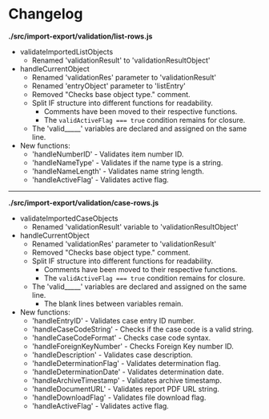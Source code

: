 # Changelog

**./src/import-export/validation/list-rows.js**
* validateImportedListObjects
	* Renamed 'validationResult' to 'validationResultObject'
* handleCurrentObject
	* Renamed 'validationRes' parameter to 'validationResult'
	* Renamed 'entryObject' parameter to 'listEntry'
	* Removed "Checks base object type." comment.
	* Split IF structure into different functions for readability.
		* Comments have been moved to their respective functions.
		* The `validActiveFlag === true` condition remains for closure.
	* The 'valid_____' variables are declared and assigned on the same line.
* New functions:
	* 'handleNumberID' - Validates item number ID.
	* 'handleNameType' - Validates if the name type is a string.
	* 'handleNameLength' - Validates name string length.
	* 'handleActiveFlag' - Validates active flag.

---

**./src/import-export/validation/case-rows.js**
* validateImportedCaseObjects
	* Renamed 'validationResult' variable to 'validationResultObject'
* handleCurrentObject
	* Renamed 'validationRes' parameter to 'validationResult'
	* Removed "Checks base object type." comment.
	* Split IF structure into different functions for readability.
		* Comments have been moved to their respective functions.
		* The `validActiveFlag === true` condition remains for closure.
	* The 'valid_____' variables are declared and assigned on the same line.
		* The blank lines between variables remain.
* New functions:
	* 'handleEntryID' - Validates case entry ID number.
	* 'handleCaseCodeString' - Checks if the case code is a valid string.
	* 'handleCaseCodeFormat' - Checks case code syntax.
	* 'handleForeignKeyNumber' - Checks Foreign Key number ID.
	* 'handleDescription' - Validates case description.
	* 'handleDeterminationFlag' - Validates determination flag.
	* 'handleDeterminationDate' - Validates determination date.
	* 'handleArchiveTimestamp' - Validates archive timestamp.
	* 'handleDocumentURL' - Validates report PDF URL string.
	* 'handleDownloadFlag' - Validates file download flag.
	* 'handleActiveFlag' - Validates active flag.
